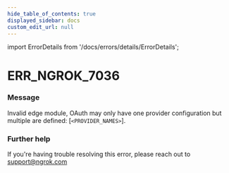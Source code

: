 ```yaml
---
hide_table_of_contents: true
displayed_sidebar: docs
custom_edit_url: null
---
```


import ErrorDetails from '/docs/errors/details/ErrorDetails';

# ERR_NGROK_7036

### Message
Invalid edge module, OAuth may only have one provider configuration but multiple are defined: [`<PROVIDER_NAMES>`].

### Further help
If you're having trouble resolving this error, please reach out to [support@ngrok.com](mailto:support@ngrok.com?subject=Help%20with%20ERR_NGROK_7036)

<ErrorDetails error='err_ngrok_7036' />
